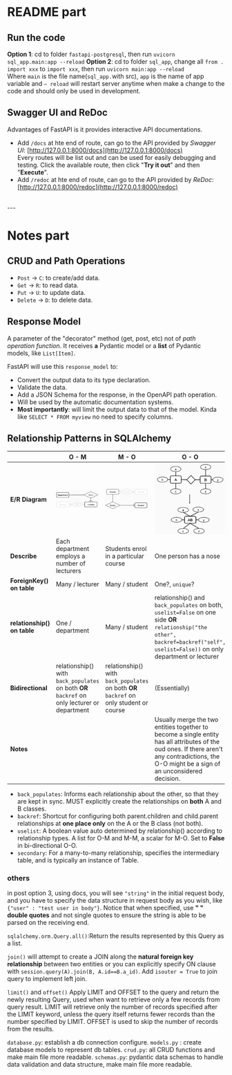 # README part
## Run the code
**Option 1**:
cd to folder `fastapi-postgresql`, then run `uvicorn sql_app.main:app --reload`
**Option 2**:
cd to folder `sql_app`, change all `from . import xxx` to `import xxx`, then run `uvicorn main:app --reload`
<br>
Where `main` is the file name(`sql_app.`with src), `app` is the name of app variable and `— reload` will restart server anytime when make a change to the code and should only be used in development.

## Swagger UI and ReDoc
Advantages of FastAPI is it provides interactive API documentations.
- Add `/docs` at hte end of route, can go to the API provided by *Swagger UI*: [http://127.0.0.1:8000/docs](http://127.0.0.1:8000/docs)<br>
    Every routes will be list out and can be used for easily debugging and testing. Click the available route, then click "**Try it out**" and then "**Execute**".
- Add `/redoc` at hte end of route, can go to the API provided by *ReDoc*: [http://127.0.0.1:8000/redoc](http://127.0.0.1:8000/redoc)
<br> 
---

# Notes part
## CRUD and Path Operations
- `Post` -> `C`: to create/add data.
- `Get` -> `R`: to read data.
- `Put` -> `U`: to update data.
- `Delete` -> `D`: to delete data.

## Response Model
A parameter of the "decorator" method (get, post, etc) not of *path operation function*. It receives **a** Pydantic model or a **list** of Pydantic models, like `List[Item]`.

FastAPI will use this `response_model` to:
- Convert the output data to its type declaration.
- Validate the data.
- Add a JSON Schema for the response, in the OpenAPI path operation.
- Will be used by the automatic documentation systems.
- **Most importantly**: will limit the output data to that of the model. Kinda like `SELECT * FROM myview` no need to specify columns.

## Relationship Patterns in SQLAlchemy
|   |O - M|M - O|O - O|M - M|
|---|-----|-----|-----|-----|
|**E/R Diagram**|![O-M E/R](img/O-M.png)|![M-O E/R](img/M-O.png)|![O-O E/R](img/O-O.png)|![M-M E/R](img/M-M.png)|
|**Describe**|Each department employs a number of lecturers|Students enrol in a particular course|One person has a nose|Students take several modules|
|**ForeignKey() on table**|Many / lecturer|Many / student|One?, `unique`?|Third association table / enrolment|
|**relationship() on table**|One / department|Many / student|relationship() and `back_populates` on both, `uselist=False` on one side **OR** `relationship("the other", backref=backref("self", uselist=False))` on only department or lecturer|`relationship.secondary` on one of the two tables|
|**Bidirectional**|relationship() with `back_populates` on both **OR** `backref` on only lecturer or department|relationship() with `back_populates` on both **OR** `backref` on only student or course|(Essentially)|relationship() with `back_populates` and `secondary` on both **OR** `backref` on only student or module ( the same `secondary`argument will be automatically used ) |
|**Notes**|||Usually merge the two entities together to become a single entity has all attributes of the oud ones. If there aren't any contradictions, the O-O might be a sign of an unconsidered decision.|Usually split a M - M relationship into two O-M relationships|

- `back_populates`: Informs each relationship about the other, so that they are kept in sync. MUST explicitly create the relationships on **both** A and B classes.
- `backref`: Shortcut for configuring both parent.children and child.parent relationships at **one place only** on the A or the B class (not both).
- `uselist`: A boolean value auto determined by relationship() according to relationship types. A list for O-M and M-M, a scalar for M-O. Set to **False** in bi-directional O-O.
- `secondary`: For a many-to-many relationship, specifies the intermediary table, and is typically an instance of Table.



### others
in post option 3, using docs, you will see `"string"` in the initial request body, and you have to specify the data structure in request body as you wish, like `{"user" : "test user in body"}`. Notice that when specified, use **" " double quotes** and not single quotes to ensure the string is able to be parsed on the receiving end.

`sqlalchemy.orm.Query.all()`:Return the results represented by this Query as a list.

`join()` will attempt to create a JOIN along the **natural foreign key relationship** between two entities or you can explicitly specify ON clause with `session.query(A).join(B, A.id==B.a_id)`. Add `isouter = True` to join query to implement left join.

`limit()` and `offset()` Apply LIMIT and OFFSET to the query and return the newly resulting Query, used when want to retrieve only a few records from query result. LIMIT will retrieve only the number of records specified after the LIMIT keyword, unless the query itself returns fewer records than the number specified by LIMIT. OFFSET is used to skip the number of records from the results.

`database.py`: establish a db connection configure.
`models.py` : create database models to represent db tables.
`crud.py`: all CRUD functions and make main file more readable.
`schemas.py`: pydantic data schemas to handle data validation and data structure, make main file more readable.